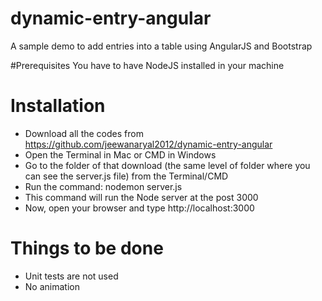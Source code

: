 # dynamic-entry-angular
A sample demo to add entries into a table using AngularJS and Bootstrap

#Prerequisites
You have to have NodeJS installed in your machine

# Installation
 - Download all the codes from https://github.com/jeewanaryal2012/dynamic-entry-angular
 - Open the Terminal in Mac or CMD in Windows
 - Go to the folder of that download (the same level of folder where you can see the server.js file) from the Terminal/CMD
 - Run the command: nodemon server.js
 - This command will run the Node server at the post 3000
 - Now, open your browser and type http://localhost:3000

# Things to be done
 - Unit tests are not used
 - No animation
